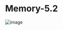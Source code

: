 # Memory-5.2
![image](https://github.com/user-attachments/assets/55f05b9d-f6f3-465c-a908-804ace1c8406)


